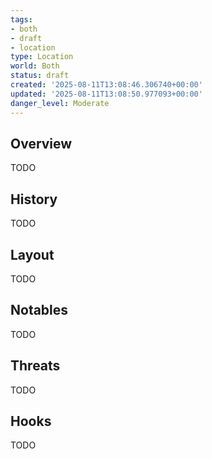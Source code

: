 ```yaml
---
tags:
- both
- draft
- location
type: Location
world: Both
status: draft
created: '2025-08-11T13:08:46.306740+00:00'
updated: '2025-08-11T13:08:50.977093+00:00'
danger_level: Moderate
---
```



## Overview

TODO
## History

TODO
## Layout

TODO
## Notables

TODO
## Threats

TODO
## Hooks

TODO

